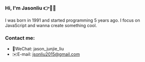 ### Hi, I'm Jasonliu 👉🧑‍💻

I was born in 1991 and started programming 5 years ago. I focus on JavaScript and wanna create something cool.


### Contact me:

- 💬WeChat: jason_junjie_liu
- ✉️E-mail: jsonliu2015@gmail.com
